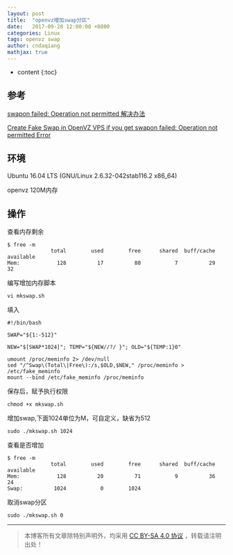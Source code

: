 ```yaml
---
layout: post
title:  "openvz增加swap分区"
date:   2017-09-28 12:00:00 +0800
categories: Linux
tags: openvz swap
author: cndaqiang
mathjax: true
---
```

* content
{:toc}






## 参考
[swapon failed: Operation not permitted 解决办法](https://shipengliang.com/software-exp/swapon-failed-operation-not-permitted-%E8%A7%A3%E5%86%B3%E5%8A%9E%E6%B3%95.html)

[Create Fake Swap in OpenVZ VPS if you get swapon failed: Operation not permitted Error](http://linux-problem-solver.blogspot.com/2013/08/create-fake-swap-in-openvz-vps-if-you-get-swapon-failed-operation-not-permitted-error.html)
## 环境
Ubuntu 16.04 LTS (GNU/Linux 2.6.32-042stab116.2 x86_64)

openvz
 120M内存

## 操作
查看内存剩余
```
$ free -m
              total        used        free      shared  buff/cache   available
Mem:            128          17          80           7          29          32
```
编写增加内存脚本
```
vi mkswap.sh
```
填入
```
#!/bin/bash

SWAP="${1:-512}"

NEW="$[SWAP*1024]"; TEMP="${NEW//?/ }"; OLD="${TEMP:1}0"

umount /proc/meminfo 2> /dev/null
sed "/^Swap\(Total\|Free\):/s,$OLD,$NEW," /proc/meminfo > /etc/fake_meminfo
mount --bind /etc/fake_meminfo /proc/meminfo
```
保存后，赋予执行权限
```
chmod +x mkswap.sh
```
增加swap,下面1024单位为M，可自定义，缺省为512
```
sudo ./mkswap.sh 1024
```
查看是否增加
```
$ free -m
              total        used        free      shared  buff/cache   available
Mem:            128          20          71           9          36          24
Swap:          1024           0        1024
```
取消swap分区
```
sudo ./mkswap.sh 0
```



------
>本博客所有文章除特别声明外，均采用 [CC BY-SA 4.0 协议](https://creativecommons.org/licenses/by-sa/4.0/deed.zh) ，转载请注明出处！
